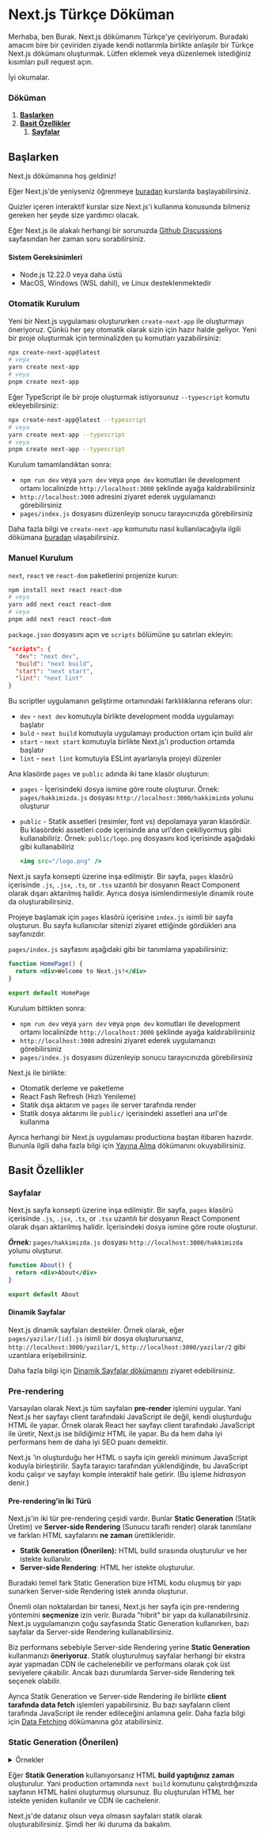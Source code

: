 # Next.js Türkçe Döküman

Merhaba, ben Burak. Next.js dökümanını Türkçe'ye çeviriyorum. Buradaki amacım bire bir çeviriden ziyade kendi notlarımla birlikte anlaşılır bir Türkçe Next.js dökümanı oluşturmak. Lütfen eklemek veya düzenlemek istediğiniz kısımları pull request açın.

İyi okumalar. 

### Döküman
1. [**Başlarken**](#başlarken)
2. [**Basit Özellikler**](#basit-özellikler)
   1. [**Sayfalar**](#sayfalar)

## Başlarken 

Next.js dökümanına hoş geldiniz!

Eğer Next.js'de yeniyseniz öğrenmeye [buradan](https://nextjs.org/learn/basics/create-nextjs-app) kurslarda başlayabilirsiniz.

Quizler içeren interaktif kurslar size Next.js'i kullanma konusunda bilmeniz gereken her şeyde size yardımcı olacak.

Eğer Next.js ile alakalı herhangi bir sorunuzda [Github Discussions](https://github.com/vercel/next.js/discussions) sayfasından her zaman soru sorabilirsiniz.

#### Sistem Gereksinimleri

- Node.js 12.22.0 veya daha üstü
- MacOS, Windows (WSL dahil), ve Linux desteklenmektedir

### Otomatik Kurulum

Yeni bir Next.js uygulaması oluştururken `create-next-app` ile oluşturmayı öneriyoruz. Çünkü her şey otomatik olarak sizin için hazır halde geliyor. Yeni bir proje oluşturmak için terminalizden şu komutları yazabilirsiniz:

```bash
npx create-next-app@latest
# veya
yarn create next-app
# veya
pnpm create next-app
```

Eğer TypeScript ile bir proje oluşturmak istiyorsunuz `--typescript` komutu ekleyebilirsiniz:

```bash
npx create-next-app@latest --typescript
# veya
yarn create next-app --typescript
# veya
pnpm create next-app --typescript
```

Kurulum tamamlandıktan sonra:

- `npm run dev` veya `yarn dev` veya `pnpm dev` komutları ile development ortamı localinizde `http://localhost:3000` şeklinde ayağa kaldırabilirsiniz
- `http://localhost:3000`  adresini ziyaret ederek uygulamanızı görebilirsiniz
- `pages/index.js` dosyasını düzenleyip sonucu tarayıcınızda görebilirsiniz

Daha fazla bilgi ve `create-next-app` komunutu nasıl kullanılacağıyla ilgili dökümana [buradan](https://nextjs.org/docs/api-reference/create-next-app) ulaşabilirsiniz.


### Manuel Kurulum

`next`, `react` ve `react-dom` paketlerini projenize kurun: 

```bash
npm install next react react-dom
# veya
yarn add next react react-dom
# veya
pnpm add next react react-dom
```

`package.json` dosyasını açın ve `scripts` bölümüne şu satırları ekleyin:

```json
"scripts": {
  "dev": "next dev",
  "build": "next build",
  "start": "next start",
  "lint": "next lint"
}
```

Bu scriptler uygulamanın geliştirme ortamındaki farklılıklarına referans olur:

- `dev` - `next dev` komutuyla birlikte development modda uygulamayı başlatır
- `buld` - `next build` komutuyla uygulamayı production ortam için build alır
- `start` - `next start` komutuyla birlikte Next.js'i production ortamda başlatır
- `lint` - `next lint` komutuyla ESLint ayarlarıyla projeyi düzenler

Ana klasörde `pages` ve `public` adında iki tane klasör oluşturun:

- `pages` - İçerisindeki dosya ismine göre route oluşturur. Örnek: `pages/hakkimizda.js` dosyası
  `http://localhost:3000/hakkimizda` yolunu oluşturur

- `public` - Statik assetleri (resimler, font vs) depolamaya yaran klasördür. Bu klasördeki assetleri code içerisinde
  ana url'den çekiliyormuş gibi kullanabiliriz. Örnek: `public/logo.png` dosyasını kod içerisinde aşağıdaki gibi kullanabiliriz

  ```jsx
  <img src="/logo.png" />
  ```

Next.js sayfa konsepti üzerine inşa edilmiştir. Bir sayfa, `pages` klasörü içerisinde `.js`, `.jsx`, `.ts`, or `.tsx`
uzantılı bir dosyanın React Component olarak dışarı aktarılmış halidir. Ayrıca dosya isimlendirmesiyle dinamik route da oluşturabilirsiniz.

Projeye başlamak için `pages` klasörü içerisine `index.js` isimli bir sayfa oluşturun. Bu sayfa kullanıcılar sitenizi ziyaret ettiğinde gördükleri ana sayfanızdır. 

`pages/index.js` sayfasını aşağıdaki gibi bir tanımlama yapabilirsiniz: 

```jsx
function HomePage() {
  return <div>Welcome to Next.js!</div>
}

export default HomePage
```

Kurulum bittikten sonra:

- `npm run dev` veya `yarn dev` veya `pnpm dev` komutları ile development ortamı localinizde `http://localhost:3000` şeklinde ayağa kaldırabilirsiniz
- `http://localhost:3000` adresini ziyaret ederek uygulamanızı görebilirsiniz
- `pages/index.js` dosyasını düzenleyip sonucu tarayıcınızda görebilirsiniz

Next.js ile birlikte:

- Otomatik derleme ve paketleme
- React Fash Refresh (Hızlı Yenileme)
- Statik dışa aktarım ve `pages` ile server tarafında render
- Statik dosya aktarımı ile `public/` içerisindeki assetleri ana url'de kullanma

Ayrıca herhangi bir Next.js uygulaması productiona baştan itibaren hazırdır. Bununla ilgili daha fazla bilgi için [Yayına Alma](https://nextjs.org/docs/deployment) dökümanını okuyabilirsiniz.

## Basit Özellikler

### Sayfalar

Next.js sayfa konsepti üzerine inşa edilmiştir. Bir sayfa, `pages` klasörü içerisinde `.js`, `.jsx`, `.ts`, or `.tsx` uzantılı bir dosyanın React Component olarak dışarı aktarılmış halidir. İçerisindeki dosya ismine göre route oluşturur.

***Örnek:***  `pages/hakkimizda.js` dosyası `http://localhost:3000/hakkimizda` yolunu oluşturur.

```jsx
function About() {
  return <div>About</div>
}

export default About
```

#### Dinamik Sayfalar

Next.js dinamik sayfaları destekler. Örnek olarak, eğer `pages/yazilar/[id].js` isimli bir dosya oluşturursanız, `http://localhost:3000/yazilar/1`, `http://localhost:3000/yazilar/2` gibi uzantılara erişebilirsiniz.

Daha fazla bilgi için [Dinamik Sayfalar dökümanını](#dinamik-sayfalar) ziyaret edebilirsiniz.

### Pre-rendering

Varsayılan olarak Next.js tüm sayfaları **pre-render** işlemini uygular. Yani Next.js her sayfayı client tarafındaki JavaScript ile değil,  kendi oluşturduğu HTML ile yapar. Örnek olarak React her sayfayı client tarafındaki JavaScript ile üretir, Next.js ise bildiğimiz HTML ile yapar. Bu da hem daha iyi performans hem de daha iyi SEO puanı demektir.

Next.js 'in oluşturduğu her HTML o sayfa için gerekli minimum JavaScript koduyla birleştirilir. Sayfa tarayıcı tarafından yüklendiğinde, bu JavaScript kodu çalışır ve sayfayı komple interaktif hale getirir. (Bu işleme *hidrasyon* denir.)

#### Pre-rendering'in İki Türü

Next.js'in iki tür pre-rendering çeşidi vardır. Bunlar **Static Generation** (Statik Üretim) ve **Server-side Rendering** (Sunucu taraflı render) olarak tanımlanır ve farkları HTML sayfalarını **ne zaman** ürettikleridir.

- **Statik Generation (Önerilen):** HTML build sırasında oluşturulur ve her istekte kullanılır.
- **Server-side Rendering**: HTML her istekte oluşturulur.

Buradaki temel fark Static Generation bize HTML kodu oluşmuş bir yapı sunarken Server-side Rendering istek anında oluşturur.


Önemli olan noktalardan bir tanesi, Next.js her sayfa için pre-rendering yöntemini **seçmenize** izin verir. Burada "hibrit" bir yapı da kullanabilirsiniz. Next.js uygulamanızın çoğu sayfasında Static Generation kullanırken, bazı sayfalar da Server-side Rendering kullanabilirsiniz.

Biz performans sebebiyle Server-side Rendering yerine **Static Generation** kullanmanızı **öneriyoruz**. Statik oluşturulmuş sayfalar herhangi bir ekstra ayar yapmadan CDN ile cachelenebilir ve performans olarak çok üst seviyelere çıkabilir. Ancak bazı durumlarda Server-side Rendering tek seçenek olabilir.

Ayrıca Statik Generation ve Server-side Rendering ile birlikte **client tarafında data fetch** işlemleri yapabilirsiniz. Bu bazı sayfaların client tarafında JavaScript ile render edileceğini anlamına gelir. Daha fazla bilgi için [Data Fetching](#client-tarafında-data-fetch) dökümanına göz atabilirsiniz.

### Static Generation (Önerilen)

<details>
  <summary>Örnekler</summary>
  <ul>
  <li>
    <a href="https://github.com/vercel/next.js/tree/canary/examples/cms-wordpress" class="absolute" target="_blank" rel="noopener noreferrer">WordPress Örneği</a> ( <a href="https://next-blog-wordpress.vercel.app" class="absolute" target="_blank" rel="noopener noreferrer">Demo</a>)
  </li>
  <li>
    <a href="https://github.com/vercel/next.js/tree/canary/examples/blog-starter" class="absolute" target="_blank" rel="noopener noreferrer">Markdown Dosyalarıyla Blog Başlangıcı</a> ( <a href="https://next-blog-starter.vercel.app/" class="absolute" target="_blank" rel="noopener noreferrer">Demo</a>)
  </li>
  <li>
    <a href="https://github.com/vercel/next.js/tree/canary/examples/cms-datocms" class="absolute" target="_blank" rel="noopener noreferrer">DatoCMS Örneği</a> ( <a href="https://next-blog-datocms.vercel.app/" class="absolute" target="_blank" rel="noopener noreferrer">Demo</a>)
  </li>
  <li>
    <a href="https://github.com/vercel/next.js/tree/canary/examples/cms-takeshape" class="absolute" target="_blank" rel="noopener noreferrer">TakeShape Örneği</a> ( <a href="https://next-blog-takeshape.vercel.app/" class="absolute" target="_blank" rel="noopener noreferrer">Demo</a>)
  </li>
  <li>
    <a href="https://github.com/vercel/next.js/tree/canary/examples/cms-sanity" class="absolute" target="_blank" rel="noopener noreferrer">Sanity Örneği</a> ( <a href="https://next-blog-sanity.vercel.app/" class="absolute" target="_blank" rel="noopener noreferrer">Demo</a>)
  </li>
  <li>
    <a href="https://github.com/vercel/next.js/tree/canary/examples/cms-prismic" class="absolute" target="_blank" rel="noopener noreferrer">Prismic Örneği</a> ( <a href="https://next-blog-prismic.vercel.app/" class="absolute" target="_blank" rel="noopener noreferrer">Demo</a>)
  </li>
  <li>
    <a href="https://github.com/vercel/next.js/tree/canary/examples/cms-contentful" class="absolute" target="_blank" rel="noopener noreferrer">Contentful Örneği</a> ( <a href="https://next-blog-contentful.vercel.app/" class="absolute" target="_blank" rel="noopener noreferrer">Demo</a>)
  </li>
  <li>
    <a href="https://github.com/vercel/next.js/tree/canary/examples/cms-strapi" class="absolute" target="_blank" rel="noopener noreferrer">Strapi Örneği</a> ( <a href="https://next-blog-strapi.vercel.app/" class="absolute" target="_blank" rel="noopener noreferrer">Demo</a>)
  </li>
  <li>
    <a href="https://github.com/vercel/next.js/tree/canary/examples/cms-prepr" class="absolute" target="_blank" rel="noopener noreferrer">Prepr Örneği</a> ( <a href="https://next-blog-prepr.vercel.app/" class="absolute" target="_blank" rel="noopener noreferrer">Demo</a>)
  </li>
  <li>
    <a href="https://github.com/vercel/next.js/tree/canary/examples/cms-agilitycms" class="absolute" target="_blank" rel="noopener noreferrer">Agility CMS Örneği</a> ( <a href="https://next-blog-agilitycms.vercel.app/" class="absolute" target="_blank" rel="noopener noreferrer">Demo</a>)
  </li>
  <li>
    <a href="https://github.com/vercel/next.js/tree/canary/examples/cms-cosmic" class="absolute" target="_blank" rel="noopener noreferrer">Cosmic Örneği</a> ( <a href="https://next-blog-cosmic.vercel.app/" class="absolute" target="_blank" rel="noopener noreferrer">Demo</a>)
  </li>
  <li>
    <a href="https://github.com/vercel/next.js/tree/canary/examples/cms-buttercms" class="absolute" target="_blank" rel="noopener noreferrer">ButterCMS Örneği</a> ( <a href="https://next-blog-buttercms.vercel.app/" class="absolute" target="_blank" rel="noopener noreferrer">Demo</a>)
  </li>
  <li>
    <a href="https://github.com/vercel/next.js/tree/canary/examples/cms-storyblok" class="absolute" target="_blank" rel="noopener noreferrer">Storyblok Örneği</a> ( <a href="https://next-blog-storyblok.vercel.app/" class="absolute" target="_blank" rel="noopener noreferrer">Demo</a>)
  </li>
  <li>
    <a href="https://github.com/vercel/next.js/tree/canary/examples/cms-graphcms" class="absolute" target="_blank" rel="noopener noreferrer">GraphCMS Örneği</a> ( <a href="https://next-blog-graphcms.vercel.app/" class="absolute" target="_blank" rel="noopener noreferrer">Demo</a>)
  </li>
  <li>
    <a href="https://github.com/vercel/next.js/tree/canary/examples/cms-kontent" class="absolute" target="_blank" rel="noopener noreferrer">Kontent Örneği</a> ( <a href="https://next-blog-kontent.vercel.app/" class="absolute" target="_blank" rel="noopener noreferrer">Demo</a>)
  </li>
  <li>
    <a href="https://github.com/vercel/next.js/tree/canary/examples/cms-builder-io" class="absolute" target="_blank" rel="noopener noreferrer">Builder.io Örneği</a> ( <a href="https://cms-builder-io.vercel.app/" class="absolute" target="_blank" rel="noopener noreferrer">Demo</a>)
  </li>
  <li>
    <a href="https://github.com/vercel/next.js/tree/canary/examples/cms-tina" class="absolute" target="_blank" rel="noopener noreferrer">TinaCMS Örneği</a> ( <a href="https://cms-tina-example.vercel.app/" class="absolute" target="_blank" rel="noopener noreferrer">Demo</a>)
  </li>
  <li>
    <a href="https://static-tweet.vercel.app/" class="absolute" target="_blank" rel="noopener noreferrer">Static Tweet (Demo)</a>
  </li>
</ul>
</details>

Eğer **Statik Generation** kullanıyorsanız HTML **build yaptığınız zaman** oluşturulur. Yani production ortamında `next build` komutunu çalıştırdığınızda sayfanın HTML halini oluşturmuş olursunuz. Bu oluşturulan HTML her istekte yeniden kullanılır ve CDN ile cachelenir.

Next.js'de datanız olsun veya olmasın sayfaları statik olarak oluşturabilirsiniz.  Şimdi her iki duruma da bakalım.
